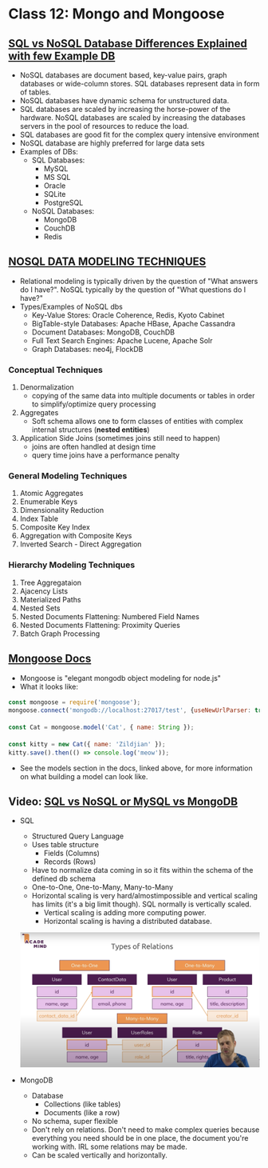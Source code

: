 # Class 12: Mongo and Mongoose

## [SQL vs NoSQL Database Differences Explained with few Example DB](https://www.thegeekstuff.com/2014/01/sql-vs-nosql-db/?utm_source=tuicool)

- NoSQL databases are document based, key-value pairs, graph databases or wide-column stores. SQL databases represent data in form of tables.
- NoSQL databases have dynamic schema for unstructured data.
- SQL databases are scaled by increasing the horse-power of the hardware. NoSQL databases are scaled by increasing the databases servers in the pool of resources to reduce the load.
- SQL databases are good fit for the complex query intensive environment
- NoSQL database are highly preferred for large data sets
- Examples of DBs:
  - SQL Databases:
    - MySQL
    - MS SQL
    - Oracle
    - SQLite
    - PostgreSQL
  - NoSQL Databases:
    - MongoDB
    - CouchDB
    - Redis

## [NOSQL DATA MODELING TECHNIQUES](https://highlyscalable.wordpress.com/2012/03/01/nosql-data-modeling-techniques/)

- Relational modeling is typically driven by the question of "What answers do I have?". NoSQL typically by the question of "What questions do I have?"
- Types/Examples of NoSQL dbs
  - Key-Value Stores: Oracle Coherence, Redis, Kyoto Cabinet
  - BigTable-style Databases: Apache HBase, Apache Cassandra
  - Document Databases: MongoDB, CouchDB
  - Full Text Search Engines: Apache Lucene, Apache Solr
  - Graph Databases: neo4j, FlockDB

### Conceptual Techniques

  1. Denormalization
      - copying of the same data into multiple documents or tables in order to simplify/optimize query processing
  1. Aggregates
      - Soft schema allows one to form classes of entities with complex internal structures (**nested entities**)
  1. Application Side Joins (sometimes joins still need to happen)
      - joins are often handled at design time
      - query time joins have a performance penalty

### General Modeling Techniques

  1. Atomic Aggregates
  1. Enumerable Keys
  1. Dimensionality Reduction
  1. Index Table
  1. Composite Key Index
  1. Aggregation with Composite Keys
  1. Inverted Search - Direct Aggregation

### Hierarchy Modeling Techniques

  1. Tree Aggregataion
  1. Ajacency Lists
  1. Materialized Paths
  1. Nested Sets
  1. Nested Documents Flattening: Numbered Field Names
  1. Nested Documents Flattening: Proximity Queries
  1. Batch Graph Processing

## [Mongoose Docs](https://mongoosejs.com/docs/api.html#Model)

- Mongoose is "elegant mongodb object modeling for node.js"
- What it looks like:

```javascript
const mongoose = require('mongoose');
mongoose.connect('mongodb://localhost:27017/test', {useNewUrlParser: true, useUnifiedTopology: true});

const Cat = mongoose.model('Cat', { name: String });

const kitty = new Cat({ name: 'Zildjian' });
kitty.save().then(() => console.log('meow'));
```

- See the models section in the docs, linked above, for more information on what building a model can look like.

## Video: [SQL vs NoSQL or MySQL vs MongoDB](https://www.youtube.com/watch?v=ZS_kXvOeQ5Y&ab_channel=Academind)

- SQL
  - Structured Query Language
  - Uses table structure
    - Fields (Columns)
    - Records (Rows)
  - Have to normalize data coming in so it fits within the schema of the defined db schema
  - One-to-One, One-to-Many, Many-to-Many
  - Horizontal scaling is very hard/almostimpossible and vertical scaling has limits (it's a big limit though). SQL normally is vertically scaled.
    - Vertical scaling is adding more computing power.
    - Horizontal scaling is having a distributed database.

  ![sql relations](images/sql-relations.png)

- MongoDB
  - Database
    - Collections (like tables)
    - Documents (like a row)
  - No schema, super flexible
  - Don't rely on relations. Don't need to make complex queries because everything you need should be in one place, the document you're working with. IRL some relations may be made.
  - Can be scaled vertically and horizontally.
